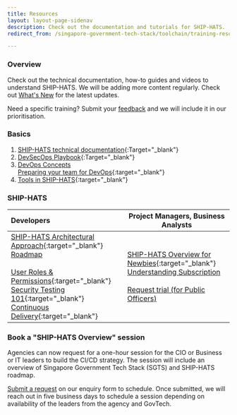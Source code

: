 ```yaml
---
title: Resources
layout: layout-page-sidenav
description: Check out the documentation and tutorials for SHIP-HATS.
redirect_from: /singapore-government-tech-stack/toolchain/training-resources

---
```

### Overview 
Check out the technical documentation, how-to guides and videos to understand SHIP-HATS. We will be adding more content regularly. Check out [What's New](./what-s-new) for the latest updates. 

Need a specific training? Submit your [feedback](./ship-hats-enquiries) and we will include it in our prioritisation.

### Basics
1. [SHIP-HATS technical documentation](https://docs.developer.tech.gov.sg/docs/ship-hats-documentation/#/){:Target="_blank"}
2. [DevSecOps Playbook](https://docs.developer.tech.gov.sg/docs/devsecops-playbook/#/){:Target="_blank"}
3. [DevOps Concepts](./training/training-concepts)<br />[Preparing your team for DevOps](https://www.youtube.com/watch?v=wgW-8vvK5sMte){:target="_blank"}<br />
4. [Tools in SHIP-HATS](https://docs.developer.tech.gov.sg/docs/ship-hats-documentation/#/architecture-diagram){:target="_blank"}<br />

### SHIP-HATS 

| Developers |  Project Managers, Business Analysts  |
| :------------- | ----------------------------------------------------------------------------------------- |
| [SHIP-HATS Architectural Approach](https://www.youtube.com/watch?v=yiD4--KSdTI){:target="_blank"}<br />[Roadmap](./overview#roadmap)<br /><br />[User Roles & Permissions](https://docs.developer.gov.sg/docs/ship-hats-documentation/#/user-roles-permissions){:target="_blank"}<br /> [Security Testing 101](https://www.youtube.com/watch?v=SVomPCqKGM4){:target="_blank"}<br />[Continuous Delivery](https://www.youtube.com/watch?v=DMMhqLKHLx0){:target="_blank"} | [SHIP-HATS Overview for Newbies](https://www.youtube.com/watch?v=SVomPCqKGM4){:target="_blank"}<br />[Understanding Subscription](./subscriptions)<br /><br />[Request trial (for Public Officers)](./subscription#11-can-i-request-for-a-trial-subscription)

### Book a "SHIP-HATS Overview" session

Agencies can now request for a one-hour session for the CIO or Business or IT leaders to build the CI/CD strategy. The session will include an overview of Singapore Government Tech Stack (SGTS) and SHIP-HATS roadmap.

[Submit a request](/singapore-government-tech-stack/toolchain/contact-us) on our enquiry form to schedule. Once submitted, we will reach out in five business days to schedule a session depending on availability of the leaders from the agency and GovTech.

                

